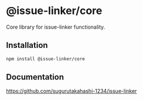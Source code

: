 # @issue-linker/core

Core library for issue-linker functionality.

## Installation

```bash
npm install @issue-linker/core
```

## Documentation

https://github.com/sugurutakahashi-1234/issue-linker
